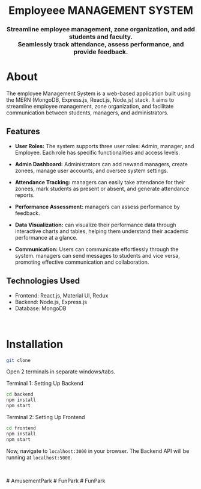 <h1 align="center">
    Employeee MANAGEMENT SYSTEM
</h1>

<h3 align="center">
Streamline employee management, zone organization, and add students and faculty.<br>
Seamlessly track attendance, assess performance, and provide feedback. <br>


# About

The employee Management System is a web-based application built using the MERN (MongoDB, Express.js, React.js, Node.js) stack. It aims to streamline employee management, zone organization, and facilitate communication between students, managers, and administrators.

## Features

- **User Roles:** The system supports three user roles: Admin, manager, and Employee. Each role has specific functionalities and access levels.

- **Admin Dashboard:** Administrators can add newand managers, create zonees, manage user accounts, and oversee system settings.

- **Attendance Tracking:** managers can easily take attendance for their zonees, mark students as present or absent, and generate attendance reports.

- **Performance Assessment:** managers can assess performance by  feedback. 

- **Data Visualization:**  can visualize their performance data through interactive charts and tables, helping them understand their academic performance at a glance.

- **Communication:** Users can communicate effortlessly through the system. managers can send messages to students and vice versa, promoting effective communication and collaboration.

## Technologies Used

- Frontend: React.js, Material UI, Redux
- Backend: Node.js, Express.js
- Database: MongoDB

<br>

# Installation

```sh
git clone 
```
Open 2 terminals in separate windows/tabs.

Terminal 1: Setting Up Backend 
```sh
cd backend
npm install
npm start
```

Terminal 2: Setting Up Frontend
```sh
cd frontend
npm install
npm start
```
Now, navigate to `localhost:3000` in your browser. 
The Backend API will be running at `localhost:5000`.

<br>



#   A m u s e m e n t P a r k 
 
 #   F u n P a r k 
 
 #   F u n P a r k 
 
 

